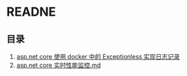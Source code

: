 # READNE

## 目录
1. [asp.net core 使用 docker 中的 Exceptionless 实现日志记录](https://github.com/zengande/Documents/blob/master/posts/asp.net%20core%20%E4%BD%BF%E7%94%A8%20docker%20%E4%B8%AD%E7%9A%84%20Exceptionless%20%E5%AE%9E%E7%8E%B0%E6%97%A5%E5%BF%97%E8%AE%B0%E5%BD%95.md)
2. [asp.net core 实时性能监控.md](https://github.com/zengande/Documents/blob/master/posts/asp.net%20core%20%E5%AE%9E%E6%97%B6%E6%80%A7%E8%83%BD%E7%9B%91%E6%8E%A7.md)
